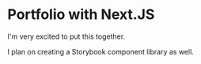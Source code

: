 # Portfolio with Next.JS

I'm very excited to put this together.

I plan on creating a Storybook component library as well.
